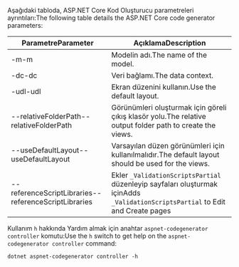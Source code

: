 <span data-ttu-id="4fed5-101">Aşağıdaki tabloda, ASP.NET Core Kod Oluşturucu parametreleri ayrıntıları:</span><span class="sxs-lookup"><span data-stu-id="4fed5-101">The following table details the ASP.NET Core code generator parameters:</span></span>

| <span data-ttu-id="4fed5-102">Parametre</span><span class="sxs-lookup"><span data-stu-id="4fed5-102">Parameter</span></span>               | <span data-ttu-id="4fed5-103">Açıklama</span><span class="sxs-lookup"><span data-stu-id="4fed5-103">Description</span></span>|
| ----------------- | ------------ |
| <span data-ttu-id="4fed5-104">-m</span><span class="sxs-lookup"><span data-stu-id="4fed5-104">-m</span></span>  | <span data-ttu-id="4fed5-105">Modelin adı.</span><span class="sxs-lookup"><span data-stu-id="4fed5-105">The name of the model.</span></span> |
| <span data-ttu-id="4fed5-106">-dc</span><span class="sxs-lookup"><span data-stu-id="4fed5-106">-dc</span></span>  | <span data-ttu-id="4fed5-107">Veri bağlamı.</span><span class="sxs-lookup"><span data-stu-id="4fed5-107">The data context.</span></span> |
| <span data-ttu-id="4fed5-108">-udl</span><span class="sxs-lookup"><span data-stu-id="4fed5-108">-udl</span></span> | <span data-ttu-id="4fed5-109">Ekran düzenini kullanın.</span><span class="sxs-lookup"><span data-stu-id="4fed5-109">Use the default layout.</span></span> |
| <span data-ttu-id="4fed5-110">--relativeFolderPath</span><span class="sxs-lookup"><span data-stu-id="4fed5-110">--relativeFolderPath</span></span> | <span data-ttu-id="4fed5-111">Görünümleri oluşturmak için göreli çıkış klasör yolu.</span><span class="sxs-lookup"><span data-stu-id="4fed5-111">The relative output folder path to create the views.</span></span> |
| <span data-ttu-id="4fed5-112">--useDefaultLayout</span><span class="sxs-lookup"><span data-stu-id="4fed5-112">--useDefaultLayout</span></span> | <span data-ttu-id="4fed5-113">Varsayılan düzen görünümleri için kullanılmalıdır.</span><span class="sxs-lookup"><span data-stu-id="4fed5-113">The default layout should be used for the views.</span></span> |
| <span data-ttu-id="4fed5-114">--referenceScriptLibraries</span><span class="sxs-lookup"><span data-stu-id="4fed5-114">--referenceScriptLibraries</span></span> | <span data-ttu-id="4fed5-115">Ekler `_ValidationScriptsPartial` düzenleyip sayfaları oluşturmak için</span><span class="sxs-lookup"><span data-stu-id="4fed5-115">Adds `_ValidationScriptsPartial` to Edit and Create pages</span></span> |

<span data-ttu-id="4fed5-116">Kullanım `h` hakkında Yardım almak için anahtar `aspnet-codegenerator controller` komutu:</span><span class="sxs-lookup"><span data-stu-id="4fed5-116">Use the `h` switch to get help on the `aspnet-codegenerator controller` command:</span></span>

```console
dotnet aspnet-codegenerator controller -h
```